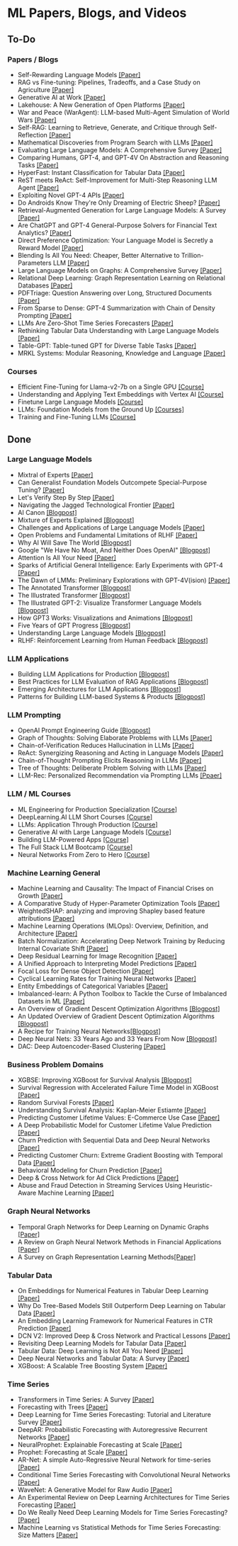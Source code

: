 # ML Papers, Blogs, and Videos

## To-Do
### Papers / Blogs
* Self-Rewarding Language Models [[Paper]](https://arxiv.org/abs/2401.10020)
* RAG vs Fine-tuning: Pipelines, Tradeoffs, and a Case Study on Agriculture [[Paper]](https://arxiv.org/abs/2401.08406)
* Generative AI at Work [[Paper]](https://www.nber.org/papers/w31161)
* Lakehouse: A New Generation of Open Platforms [[Paper]](https://www.cidrdb.org/cidr2021/papers/cidr2021_paper17.pdf)
* War and Peace (WarAgent): LLM-based Multi-Agent Simulation of World Wars [[Paper]](https://arxiv.org/abs/2311.17227)
* Self-RAG: Learning to Retrieve, Generate, and Critique through Self-Reflection [[Paper]](https://arxiv.org/abs/2310.11511)
* Mathematical Discoveries from Program Search with LLMs [[Paper]](https://www.nature.com/articles/s41586-023-06924-6)
* Evaluating Large Language Models: A Comprehensive Survey [[Paper]](https://arxiv.org/abs/2310.19736)
* Comparing Humans, GPT-4, and GPT-4V On Abstraction and Reasoning Tasks [[Paper]](https://arxiv.org/abs/2311.09247)
* HyperFast: Instant Classification for Tabular Data [[Paper]](https://openreview.net/forum?id=VRBhaU8IDz)
* ReST meets ReAct: Self-Improvement for Multi-Step Reasoning LLM Agent [[Paper]](https://arxiv.org/abs/2312.10003)
* Exploiting Novel GPT-4 APIs [[Paper]](https://arxiv.org/abs/2312.14302)
* Do Androids Know They're Only Dreaming of Electric Sheep? [[Paper]](https://arxiv.org/abs/2312.17249)
* Retrieval-Augmented Generation for Large Language Models: A Survey [[Paper]](https://arxiv.org/abs/2312.10997)
* Are ChatGPT and GPT-4 General-Purpose Solvers for Financial Text Analytics? [[Paper]](https://arxiv.org/abs/2305.05862)
* Direct Preference Optimization: Your Language Model is Secretly a Reward Model [[Paper]](https://arxiv.org/abs/2305.18290)
* Blending Is All You Need: Cheaper, Better Alternative to Trillion-Parameters LLM [[Paper]](https://arxiv.org/abs/2401.02994)
* Large Language Models on Graphs: A Comprehensive Survey [[Paper]](https://arxiv.org/abs/2312.02783)
* Relational Deep Learning: Graph Representation Learning on Relational Databases [[Paper]](https://arxiv.org/abs/2312.04615)
* PDFTriage: Question Answering over Long, Structured Documents [[Paper]](https://arxiv.org/abs/2309.08872)
* From Sparse to Dense: GPT-4 Summarization with Chain of Density Prompting [[Paper]](https://arxiv.org/abs/2309.04269)
* LLMs Are Zero-Shot Time Series Forecasters [[Paper]](https://arxiv.org/abs/2310.07820)
* Rethinking Tabular Data Understanding with Large Language Models [[Paper]](https://arxiv.org/abs/2312.16702)
* Table-GPT: Table-tuned GPT for Diverse Table Tasks [[Paper]](https://arxiv.org/abs/2310.09263)
* MRKL Systems: Modular Reasoning, Knowledge and Language [[Paper]](https://arxiv.org/abs/2205.00445)

### Courses
* Efficient Fine-Tuning for Llama-v2-7b on a Single GPU [[Course]](https://www.youtube.com/watch?v=g68qlo9Izf0)
* Understanding and Applying Text Embeddings with Vertex AI [[Course]](https://www.deeplearning.ai/short-courses/google-cloud-vertex-ai/)
* Finetune Large Language Models [[Course]](https://www.deeplearning.ai/short-courses/finetuning-large-language-models/)
* LLMs: Foundation Models from the Ground Up [[Courses]](https://www.youtube.com/playlist?list=PLTPXxbhUt-YWjMCDahwdVye8HW69p5NYS)
* Training and Fine-Tuning LLMs [[Course]](https://www.wandb.courses/courses/training-fine-tuning-LLMs)

## Done
### Large Language Models
* Mixtral of Experts [[Paper]](https://arxiv.org/abs/2401.04088)
* Can Generalist Foundation Models Outcompete Special-Purpose Tuning? [[Paper]](https://arxiv.org/abs/2311.16452)
* Let's Verify Step By Step [[Paper]](https://arxiv.org/abs/2305.20050)
* Navigating the Jagged Technological Frontier [[Paper]](https://papers.ssrn.com/sol3/papers.cfm?abstract_id=4573321)
* AI Canon [[Blogpost]](https://a16z.com/2023/05/25/ai-canon/)
* Mixture of Experts Explained [[Blogpost]](https://huggingface.co/blog/moe)
* Challenges and Applications of Large Language Models [[Paper]](https://arxiv.org/abs/2307.10169)
* Open Problems and Fundamental Limitations of RLHF [[Paper]](https://arxiv.org/abs/2307.15217)
* Why AI Will Save The World [[Blogpost]](https://a16z.com/2023/06/06/ai-will-save-the-world/)
* Google "We Have No Moat, And Neither Does OpenAI" [[Blogpost]](https://www.semianalysis.com/p/google-we-have-no-moat-and-neither)
* Attention Is All Your Need [[Paper]](https://arxiv.org/abs/1706.03762)
* Sparks of Artificial General Intelligence: Early Experiments with GPT-4 [[Paper]](https://arxiv.org/pdf/2303.12712.pdf)
* The Dawn of LMMs: Preliminary Explorations with GPT-4V(ision) [[Paper]](https://arxiv.org/abs/2309.17421)
* The Annotated Transformer [[Blogpost]](http://nlp.seas.harvard.edu/annotated-transformer/)
* The Illustrated Transformer [[Blogpost]](https://jalammar.github.io/illustrated-transformer/)
* The Illustrated GPT-2: Visualize Transformer Language Models [[Blogpost]](https://jalammar.github.io/illustrated-gpt2/)
* How GPT3 Works: Visualizations and Animations [[Blogpost]](https://jalammar.github.io/how-gpt3-works-visualizations-animations/)
* Five Years of GPT Progress [[Blogpost]](https://finbarr.ca/five-years-of-gpt-progress/)
* Understanding Large Language Models [[Blogpost]](https://magazine.sebastianraschka.com/p/understanding-large-language-models)
* RLHF: Reinforcement Learning from Human Feedback [[Blogpost]](https://huyenchip.com/2023/05/02/rlhf.html)

### LLM Applications
* Building LLM Applications for Production [[Blogpost]](https://huyenchip.com/2023/04/11/llm-engineering.html)
* Best Practices for LLM Evaluation of RAG Applications [[Blogpost]](https://www.databricks.com/blog/LLM-auto-eval-best-practices-RAG)
* Emerging Architectures for LLM Applications [[Blogpost]](https://a16z.com/2023/06/20/emerging-architectures-for-llm-applications/)
* Patterns for Building LLM-based Systems & Products [[Blogpost]](https://eugeneyan.com/writing/llm-patterns/)

### LLM Prompting
* OpenAI Prompt Engineering Guide [[Blogpost]](https://platform.openai.com/docs/guides/prompt-engineering)
* Graph of Thoughts: Solving Elaborate Problems with LLMs [[Paper]](https://arxiv.org/abs/2308.09687)
* Chain-of-Verification Reduces Hallucination in LLMs [[Paper]](https://arxiv.org/abs/2309.11495)
* ReAct: Synergizing Reasoning and Acting in Language Models [[Paper]](https://arxiv.org/abs/2210.03629)
* Chain-of-Thought Prompting Elicits Reasoning in LLMs [[Paper]](https://arxiv.org/abs/2201.11903)
* Tree of Thoughts: Deliberate Problem Solving with LLMs [[Paper]](https://arxiv.org/abs/2305.10601)
* LLM-Rec: Personalized Recommendation via Prompting LLMs [[Ppaer]](https://arxiv.org/abs/2307.15780)

### LLM / ML Courses
* ML Engineering for Production Specialization [[Course]](https://www.deeplearning.ai/courses/machine-learning-engineering-for-production-mlops/)
* DeepLearning.AI LLM Short Courses [[Course]](https://www.deeplearning.ai/short-courses/)
* LLMs: Application Through Production [[Course]](https://www.youtube.com/playlist?list=PLTPXxbhUt-YWSR8wtILixhZLF9qB_1yZm)
* Generative AI with Large Language Models [[Course]](https://www.coursera.org/learn/generative-ai-with-llms)
* Building LLM-Powered Apps [[Course]](https://www.wandb.courses/courses/building-llm-powered-apps)
* The Full Stack LLM Bootcamp [[Course]](https://fullstackdeeplearning.com/llm-bootcamp/spring-2023/)
* Neural Networks From Zero to Hero [[Course]](https://www.youtube.com/playlist?list=PLAqhIrjkxbuWI23v9cThsA9GvCAUhRvKZ)

### Machine Learning General
* Machine Learning and Causality: The Impact of Financial Crises on Growth [[Paper]](shorturl.at/izFMR)
* A Comparative Study of Hyper-Parameter Optimization Tools [[Paper]](https://arxiv.org/abs/2201.06433)
* WeightedSHAP: analyzing and improving Shapley based feature attributions [[Paper]](https://arxiv.org/abs/2209.13429)
* Machine Learning Operations (MLOps): Overview, Definition, and Architecture [[Paper]](https://arxiv.org/abs/2205.02302)
* Batch Normalization: Accelerating Deep Network Training by Reducing Internal Covariate Shift [[Paper]](https://arxiv.org/abs/1502.03167)
* Deep Residual Learning for Image Recognition [[Paper]](https://arxiv.org/abs/1512.03385)
* A Unified Approach to Interpreting Model Predictions [[Paper]](https://arxiv.org/abs/1705.07874)
* Focal Loss for Dense Object Detection [[Paper]](https://arxiv.org/abs/1708.02002)
* Cyclical Learning Rates for Training Neural Networks [[Paper]](https://arxiv.org/abs/1506.01186)
* Entity Embeddings of Categorical Variables [[Paper]](https://arxiv.org/abs/1604.06737)
* Imbalanced-learn: A Python Toolbox to Tackle the Curse of Imbalanced Datasets in ML [[Paper]](https://arxiv.org/abs/1609.06570)
* An Overview of Gradient Descent Optimization Algorithms [[Blogpost]](https://ruder.io/optimizing-gradient-descent/)
* An Updated Overview of Gradient Descent Optimization Algorithms [[Blogpost]](https://johnchenresearch.github.io/demon/)
* A Recipe for Training Neural Networks[[Blogpost]](https://karpathy.github.io/2019/04/25/recipe/)
* Deep Neural Nets: 33 Years Ago and 33 Years From Now [[Blogpost]](https://karpathy.github.io/2022/03/14/lecun1989/)
* DAC: Deep Autoencoder-Based Clustering [[Paper]](https://arxiv.org/abs/2102.07472)

### Business Problem Domains
* XGBSE: Improving XGBoost for Survival Analysis [[Blogpost]](https://towardsdatascience.com/xgbse-improving-xgboost-for-survival-analysis-393d47f1384a)
* Survival Regression with Accelerated Failure Time Model in XGBoost [[Paper]](https://arxiv.org/abs/2006.04920)
* Random Survival Forests [[Paper]](https://arxiv.org/abs/0811.1645)
* Understanding Survival Analysis: Kaplan-Meier Estiamte [[Paper]](https://www.ncbi.nlm.nih.gov/pmc/articles/PMC3059453/)
* Predicting Customer Lifetime Values: E-Commerce Use Case [[Paper]](https://arxiv.org/abs/2102.05771)
* A Deep Probabilistic Model for Customer Lifetime Value Prediction [[Paper]](https://arxiv.org/abs/1912.07753)
* Churn Prediction with Sequential Data and Deep Neural Networks [[Paper]](https://arxiv.org/abs/1909.11114)
* Predicting Customer Churn: Extreme Gradient Boosting with Temporal Data [[Paper]](https://arxiv.org/abs/1802.03396)
* Behavioral Modeling for Churn Prediction [[Paper]](https://arxiv.org/abs/1512.06430)
* Deep & Cross Network for Ad Click Predictions [[Paper]](https://arxiv.org/abs/1708.05123)
* Abuse and Fraud Detection in Streaming Services Using Heuristic-Aware Machine Learning [[Paper]](https://arxiv.org/abs/2203.02124)

### Graph Neural Networks
* Temporal Graph Networks for Deep Learning on Dynamic Graphs [[Paper]](https://arxiv.org/abs/2006.10637)
* A Review on Graph Neural Network Methods in Financial Applications [[Paper]](https://arxiv.org/abs/2111.15367)
* A Survey on Graph Representation Learning Methods[[Paper]](https://arxiv.org/abs/2204.01855v2)

### Tabular Data
* On Embeddings for Numerical Features in Tabular Deep Learning [[Paper]](https://arxiv.org/abs/2203.05556)
* Why Do Tree-Based Models Still Outperform Deep Learning on Tabular Data [[Paper]](https://arxiv.org/abs/2207.08815)
* An Embedding Learning Framework for Numerical Features in CTR Prediction [[Paper]](https://arxiv.org/abs/2012.08986)
* DCN V2: Improved Deep & Cross Network and Practical Lessons [[Paper]](https://arxiv.org/abs/2008.13535)
* Revisiting Deep Learning Models for Tabular Data [[Paper]](https://arxiv.org/abs/2106.11959)
* Tabular Data: Deep Learning is Not All You Need [[Paper]](https://arxiv.org/abs/2106.03253?source=mlcontests)
* Deep Neural Networks and Tabular Data: A Survey [[Paper]](https://arxiv.org/abs/2110.01889)
* XGBoost: A Scalable Tree Boosting System [[Paper]](https://arxiv.org/abs/1603.02754)

### Time Series
* Transformers in Time Series: A Survey [[Paper]](https://arxiv.org/abs/2202.07125)
* Forecasting with Trees [[Paper]](https://www.sciencedirect.com/science/article/pii/S0169207021001679)
* Deep Learning for Time Series Forecasting: Tutorial and Literature Survey [[Paper]](https://arxiv.org/abs/2004.10240)
* DeepAR: Probabilistic Forecasting with Autoregressive Recurrent Networks [[Paper]](https://arxiv.org/abs/1704.04110)
* NeuralProphet: Explainable Forecasting at Scale [[Paper]](https://arxiv.org/abs/2111.15397)
* Prophet: Forecasting at Scale [[Paper]](https://peerj.com/preprints/3190.pdf)
* AR-Net: A simple Auto-Regressive Neural Network for time-series [[Paper]](https://arxiv.org/abs/1911.12436)
* Conditional Time Series Forecasting with Convolutional Neural Networks [[Paper]](https://arxiv.org/abs/1703.04691)
* WaveNet: A Generative Model for Raw Audio [[Paper]](https://arxiv.org/abs/1609.03499)
* An Experimental Review on Deep Learning Architectures for Time Series Forecasting [[Paper]](https://arxiv.org/abs/2103.12057)
* Do We Really Need Deep Learning Models for Time Series Forecasting? [[Paper]](https://arxiv.org/abs/2101.02118)
* Machine Learning vs Statistical Methods for Time Series Forecasting: Size Matters [[Paper]](https://arxiv.org/abs/1909.13316)
